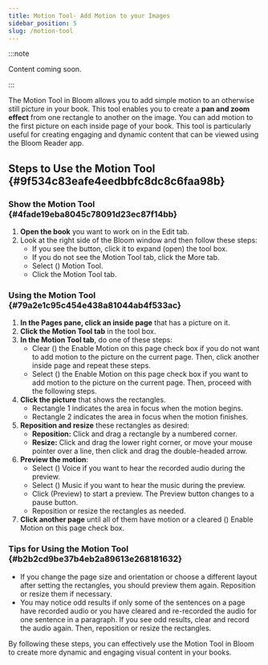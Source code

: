 ```yaml
---
title: Motion Tool- Add Motion to your Images
sidebar_position: 5
slug: /motion-tool
---
```




:::note

Content coming soon.

:::




The Motion Tool in Bloom allows you to add simple motion to an otherwise still picture in your book. This tool enables you to create a **pan and zoom effect** from one rectangle to another on the image. You can add motion to the first picture on each inside page of your book. This tool is particularly useful for creating engaging and dynamic content that can be viewed using the Bloom Reader app.


## Steps to Use the Motion Tool {#9f534c83eafe4eedbbfc8dc8c6faa98b}


### Show the Motion Tool {#4fade19eba8045c78091d23ec87f14bb}

1. **Open the book** you want to work on in the Edit tab.
2. Look at the right side of the Bloom window and then follow these steps:
	- If you see the button, click it to expand (open) the tool box.
	- If you do not see the Motion Tool tab, click the More tab.
	- Select () Motion Tool.
	- Click the Motion Tool tab.

### Using the Motion Tool {#79a2e1c95c454e438a81044ab4f533ac}

1. **In the Pages pane, click an inside page** that has a picture on it.
2. **Click the Motion Tool tab** in the tool box.
3. **In the Motion Tool tab**, do one of these steps:
	- Clear () the Enable Motion on this page check box if you do not want to add motion to the picture on the current page. Then, click another inside page and repeat these steps.
	- Select () the Enable Motion on this page check box if you want to add motion to the picture on the current page. Then, proceed with the following steps.
4. **Click the picture** that shows the rectangles.
	- Rectangle 1 indicates the area in focus when the motion begins.
	- Rectangle 2 indicates the area in focus when the motion finishes.
5. **Reposition and resize** these rectangles as desired:
	- **Reposition:** Click and drag a rectangle by a numbered corner.
	- **Resize:** Click and drag the lower right corner, or move your mouse pointer over a line, then click and drag the double-headed arrow.
6. **Preview the motion**:
	- Select () Voice if you want to hear the recorded audio during the preview.
	- Select () Music if you want to hear the music during the preview.
	- Click (Preview) to start a preview. The Preview button changes to a pause button.
	- Reposition or resize the rectangles as needed.
7. **Click another page** until all of them have motion or a cleared () Enable Motion on this page check box.

### Tips for Using the Motion Tool {#b2b2cd9be37b4eb2a89613e268181632}

- If you change the page size and orientation or choose a different layout after setting the rectangles, you should preview them again. Reposition or resize them if necessary.
- You may notice odd results if only some of the sentences on a page have recorded audio or you have cleared and re-recorded the audio for one sentence in a paragraph. If you see odd results, clear and record the audio again. Then, reposition or resize the rectangles.

By following these steps, you can effectively use the Motion Tool in Bloom to create more dynamic and engaging visual content in your books.

